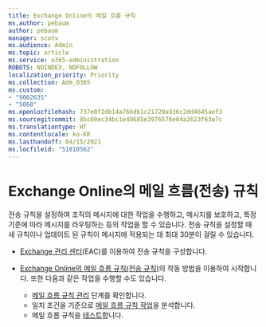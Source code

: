 ```yaml
---
title: Exchange Online의 메일 흐름 규칙
ms.author: pebaum
author: pebaum
manager: scotv
ms.audience: Admin
ms.topic: article
ms.service: o365-administration
ROBOTS: NOINDEX, NOFOLLOW
localization_priority: Priority
ms.collection: Adm_O365
ms.custom:
- "9002635"
- "5068"
ms.openlocfilehash: 737e0f2db14a766db1c21720a936c2dd4645aef3
ms.sourcegitcommit: 8bc60ec34bc1e40685e3976576e04a2623f63a7c
ms.translationtype: HT
ms.contentlocale: ko-KR
ms.lasthandoff: 04/15/2021
ms.locfileid: "51810562"
---
```

# <a name="mail-flow-transport-rules-in-exchange-online"></a>Exchange Online의 메일 흐름(전송) 규칙

전송 규칙을 설정하여 조직의 메시지에 대한 작업을 수행하고, 메시지를 보호하고, 특정 기준에 따라 메시지를 라우팅하는 등의 작업을 할 수 있습니다. 전송 규칙을 설정할 때 새 규칙이나 업데이트 된 규칙이 메시지에 적용되는 데 최대 30분이 걸릴 수 있습니다.

- [Exchange 관리 센터](https://go.microsoft.com/fwlink/p/?linkid=834822)(EAC)를 이용하여 전송 규칙을 구성합니다.

- [Exchange Online의 메일 흐름 규칙(전송 규칙)](https://docs.microsoft.com/exchange/security-and-compliance/mail-flow-rules/mail-flow-rules)의 작동 방법을 이용하여 시작합니다. 또한 다음과 같은 작업을 수행할 수도 있습니다.

    - [메일 흐름 규칙 관리](https://docs.microsoft.com/exchange/security-and-compliance/mail-flow-rules/manage-mail-flow-rules) 단계를 확인합니다.
    - 일치 조건을 기준으로 [메일 흐름 규칙 작업](https://docs.microsoft.com/exchange/security-and-compliance/mail-flow-rules/mail-flow-rule-actions)을 분석합니다.
    - 메일 흐름 규칙을 [테스트](https://docs.microsoft.com/exchange/security-and-compliance/mail-flow-rules/test-mail-flow-rules)합니다.
